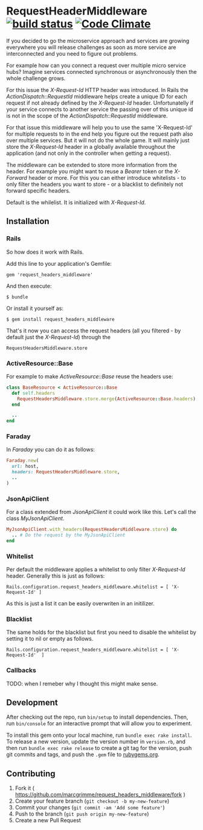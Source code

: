 # RequestHeaderMiddleware [![build status](https://travis-ci.org/MarcGrimme/request_headers_middleware.png?branch=master)](https://travis-ci.org/MarcGrimme/request_headers_middleware) [![Code Climate](https://codeclimate.com/github/MarcGrimme/request_headers_middleware.png)](https://codeclimate.com/github/MarcGrimme/request_headers_middleware)

If you decided to go the microservice approach and services are growing everywhere you will release challenges as soon as more 
service are interconnected and you need to figure out problems. 

For example how can you connect a request over multiple micro service hubs? Imagine services connected synchronous or asynchronously then the 
whole challenge grows.

For this issue the *X-Request-Id* HTTP header was introduced. In Rails the *ActionDispatch::RequestId* middleware helps create a unique ID
for each request if not already defined by the *X-Request-Id* header. Unfortunatelly if your service connects to another service the passing
over of this unique id is not in the scope of the *ActionDispatch::RequestId* middleware.

For that issue this middleware will help you to use the same 'X-Request-Id' for multiple requests to in the end help you figure out the 
request path also over multiple services. But it will not do the whole game. It will mainly just store the *X-Request-Id* header in a globally
available throughout the application (and not only in the controller when getting a request).

The middleware can be extended to store more information from the header. For example you might want to reuse a *Bearer* token or the 
*X-Forward* header or more. For this you can either introduce whitelists - to only filter the headers you want to store - or a blacklist
to definitely not forward specific headers.

Default is the whilelist. It is initialized with *X-Request-Id*.

## Installation

### Rails

So how does it work with Rails.

Add this line to your application's Gemfile:

``
gem 'request_headers_middleware'
``

And then execute:

``
$ bundle
``
    
Or install it yourself as:
 
``
$ gem install request_headers_middleware
``
       
That's it now you can access the request headers (all you filtered - by default just the *X-Request-Id*) through the

``
RequestHeadersMiddleware.store
``

### ActiveResource::Base

For example to make *ActiveResource::Base* reuse the headers use:

```ruby
class BaseResource < ActiveResource::Base
  def self.headers
    RequestHeadersMiddleware.store.merge(ActiveResource::Base.headers)
  end

  ..
end
```

### Faraday

In *Faraday* you can do it as follows:

```ruby
Faraday.new(
  url: host,
  headers: RequestHeadersMiddleware.store,
  ..
) 
```

### JsonApiClient

For a class extended from *JsonApiClient* it could work like this. Let's call the class *MyJsonApiClient*.

```ruby
MyJsonApiClient.with_headers(RequestHeadersMiddleware.store) do
  .. # Do the request by the MyJsonApiClient
end
```

### Whitelist

Per default the middleware applies a whitelist to only filter *X-Request-Id* header. Generally this is just as follows:

``
Rails.configuration.request_headers_middleware.whitelist = [ 'X-Request-Id' ]
``

As this is just a list it can be easily overwriten in an initilizer.

### Blacklist

The same holds for the blacklist but first you need to disable the whitelist by setting it to nil or empty as follows.

``
Rails.configuration.request_headers_middleware.whitelist = [ 'X-Request-Id'  ]
``

### Callbacks

TODO: when I remeber why I thought this might make sense.

## Development

After checking out the repo, run `bin/setup` to install dependencies. Then, run `bin/console` for an interactive prompt that will allow you to experiment.

To install this gem onto your local machine, run `bundle exec rake install`. To release a new version, update the version number in `version.rb`, and then run `bundle exec rake release` to create a git tag for the version, push git commits and tags, and push the `.gem` file to [rubygems.org](https://rubygems.org).

## Contributing

1. Fork it ( https://github.com/marcgrimme/request_headers_middleware/fork )
2. Create your feature branch (`git checkout -b my-new-feature`)
3. Commit your changes (`git commit -am 'Add some feature'`)
4. Push to the branch (`git push origin my-new-feature`)
5. Create a new Pull Request
